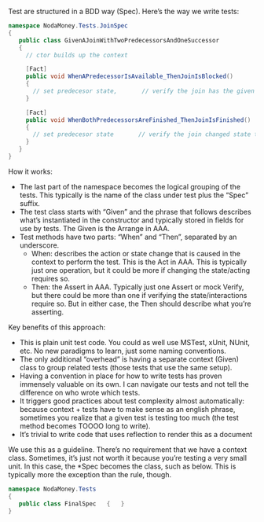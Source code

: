 ﻿Test are structured in a BDD way (Spec). Here’s the way we write tests:

```C#
namespace NodaMoney.Tests.JoinSpec
{
   public class GivenAJoinWithTwoPredecessorsAndOneSuccessor
   {
     // ctor builds up the context

     [Fact]
     public void WhenAPredecessorIsAvailable_ThenJoinIsBlocked()
     {
       // set predecesor state,       // verify the join has the given state
     }

     [Fact]
     public void WhenBothPredecessorsAreFinished_ThenJoinIsFinished()
     {
       // set predecesor state       // verify the join changed state to Finished
     }
   }
}
```

How it works:
- The last part of the namespace becomes the logical grouping of the tests. This typically is the name of the class under test
  plus the “Spec” suffix.
- The test class starts with “Given” and the phrase that follows describes what’s instantiated in the constructor and typically
  stored in fields for use by tests. The Given is the Arrange in AAA.
- Test methods have two parts: “When” and “Then”, separated by an underscore.
    - When: describes the action or state change that is caused in the context to perform the test. This is the Act in AAA.
	  This is typically just one operation, but it could be more if changing the state/acting requires so.
    - Then: the Assert in AAA. Typically just one Assert or mock Verify, but there could be more than one if verifying the
	  state/interactions require so. But in either case, the Then should describe what you’re asserting.

Key benefits of this approach:
- This is plain unit test code. You could as well use MSTest, xUnit, NUnit, etc. No new paradigms to learn, just some naming
  conventions.
- The only additional “overhead” is having a separate context (Given) class to group related tests (those tests that use the
  same setup).
- Having a convention in place for how to write tests has proven immensely valuable on its own. I can navigate our tests and
  not tell the difference on who wrote which tests.
- It triggers good practices about test complexity almost automatically: because context + tests have to make sense as an
  english phrase, sometimes you realize that a given test is testing too much (the test method becomes TOOOO long to write).
- It’s trivial to write code that uses reflection to render this as a document

We use this as a guideline. There’s no requirement that we have a context class. Sometimes, it’s just not worth it because
you’re testing a very small unit. In this case, the *Spec becomes the class, such as below. This is typically more the
exception than the rule, though.
```C#
namespace NodaMoney.Tests
{
   public class FinalSpec   {   }
}
```
